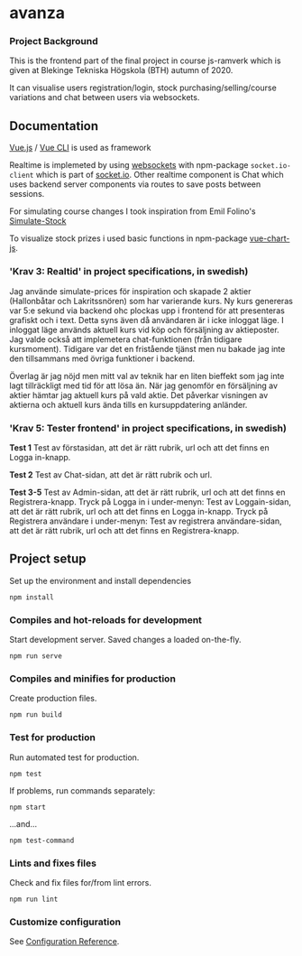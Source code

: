
# avanza

### Project Background

This is the frontend part of the final project in course js-ramverk which is given at Blekinge Tekniska Högskola (BTH) autumn of 2020.

It can visualise users registration/login, stock purchasing/selling/course variations and chat between users via websockets.

## Documentation

[Vue.js](vuejs.org) / [Vue CLI](https://cli.vuejs.org/) is used as framework

Realtime is implemeted by using [websockets](https://en.wikipedia.org/wiki/WebSocket) with npm-package ```socket.io-client``` which is part of [socket.io](https://socket.io).
Other realtime component is Chat which uses backend server components via routes to save posts between sessions.

For simulating course changes I took inspiration from  Emil Folino's [Simulate-Stock](https://github.com/emilfolino/simulate-stock)

To visualize stock prizes i used basic functions in npm-package [vue-chart-js](https://vue-chartjs.org/).

### 'Krav 3: Realtid' in project specifications, in swedish)
Jag använde simulate-prices för inspiration och skapade 2 aktier (Hallonbåtar och Lakritssnören) som har varierande kurs. 
Ny kurs genereras var 5:e sekund via backend ohc plockas upp i frontend för att presenteras grafiskt och i text. Detta syns även då användaren är i icke inloggat läge. 
I inloggat läge används aktuell kurs vid köp och försäljning av aktieposter. 
Jag valde också att implemetera chat-funktionen (från tidigare kursmoment). Tidigare var det en fristående tjänst men nu bakade jag inte den tillsammans med övriga 
funktioner i backend.

Överlag är jag nöjd men mitt val av teknik har en liten bieffekt som jag inte lagt tillräckligt med tid för att lösa än. När jag genomför en försäljning av aktier hämtar jag aktuell kurs på vald aktie. Det påverkar visningen av aktierna och aktuell kurs ända tills en kursuppdatering anländer. 

### 'Krav 5: Tester frontend' in project specifications, in swedish)

**Test 1**
Test av förstasidan, att det är rätt rubrik, url och att det finns en Logga in-knapp.

**Test 2**
Test av Chat-sidan, att det är rätt rubrik och url.

**Test 3-5**
Test av Admin-sidan, att det är rätt rubrik, url och att det finns en Registrera-knapp.
Tryck på Logga in i under-menyn: Test av Loggain-sidan, att det är rätt rubrik, url och att det finns en Logga in-knapp.
Tryck på Registrera användare i under-menyn: Test av registrera användare-sidan, att det är rätt rubrik, url och att det finns en Registrera-knapp.


## Project setup

Set up the environment and install dependencies

```
npm install
```

### Compiles and hot-reloads for development

Start development server. Saved changes a loaded on-the-fly.

```
npm run serve
```

### Compiles and minifies for production

Create production files.

```
npm run build
```

### Test for production

Run automated test for production.

```
npm test
```

If problems, run commands separately:

```
npm start
```
...and...
```
npm test-command
```


### Lints and fixes files

Check and fix files for/from lint errors.

```
npm run lint
```

### Customize configuration
See [Configuration Reference](https://cli.vuejs.org/config/).
